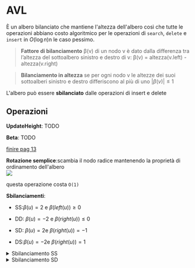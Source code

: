# AVL

È un albero bilanciato che mantiene l'altezza dell'albero così che tutte le operazioni abbiano costo algoritmico per le operazioni di `search`, `delete` e `insert` in $O(\log n)$n le caso pessimo.

> **Fattore di bilanciamento** β(v) di un nodo v è dato dalla differenza tra l’altezza del sottoalbero sinistro e destro di v: β(v) = altezza(v.left) - altezza(v.right)

> **Bilanciamento in altezza** se per ogni nodo v le altezze dei suoi sottoalberi sinistro e destro differiscono al più di uno $|\beta(v)|\le 1$


L'albero può essere **sbilanciato** dalle operazioni di insert e delete 

## Operazioni


**UpdateHeight**: TODO

**Beta**: TODO 

[finire pag 13](https://virtuale.unibo.it/pluginfile.php/1113437/mod_resource/content/5/07%20-%20Alberi%20AVL.pdf)

 **Rotazione semplice**:scambia il nodo radice mantenendo la proprietà di ordinamento dell'albero   
![](vx_images/260206600615204.png )

questa operazione costa `O(1)`

**Sbilanciamenti**:
- SS:$\beta(u)=2$ e $\beta(left(u))\ge 0$
- DD: $\beta(u)=-2$ e $\beta(right(u))\le 0$
- SD: $\beta(u)=2$e $\beta(right(u))=-1$

- DS:$\beta(u)=-2$e $\beta(right(u))= 1$

<details>
<summary>
Sbilanciamento SS
</summary>


si fa perno su u e si ruota v, rotazione a destra


![](vx_images/421803324940955.png)

</details>





<details>
<summary>
Sbilanciamento SD
</summary>


1. si fa perno su v e si fa una rotazione a SX
![](vx_images/486084188889359.png)

2. rotazione DX con perno su u

![](vx_images/310112717576001.png)

</details>
